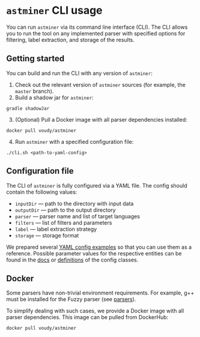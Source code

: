 # `astminer` CLI usage

You can run `astminer` via its command line interface (CLI).
The CLI allows you to run the tool on any implemented parser with specified options for filtering, label extraction, and storage of the results.

## Getting started
You can build and run the CLI with any version of `astminer`:
1. Check out the relevant version of `astminer` sources (for example, the `master` branch).
2. Build a shadow jar for `astminer`:
```shell
gradle shadowJar 
```
3. (Optional) Pull a Docker image with all parser dependencies installed:
```shell
docker pull voudy/astminer
```
4. Run `astminer` with a specified configuration file:
```shell
./cli.sh <path-to-yaml-config>
```

## Configuration file

The CLI of `astminer` is fully configured via a YAML file.
The config should contain the following values:
- `inputDir` — path to the directory with input data
- `outputDir` — path to the output directory 
- `parser` — parser name and list of target languages
- `filters` — list of filters and parameters
- `label` — label extraction strategy
- `storage` — storage format

We prepared several [YAML config examples](../configs) so that you can use them as a reference. Possible parameter values for the respective entities can be found in the [docs](../docs) or [definitions](../src/main/kotlin/astminer/config/) of the config classes.

## Docker

Some parsers have non-trivial environment requirements.
For example, g++ must be installed for the Fuzzy parser (see [parsers](./parsers.md)).

To simplify dealing with such cases, we provide a Docker image with all parser dependencies.
This image can be pulled from DockerHub:
```shell
docker pull voudy/astminer
```
